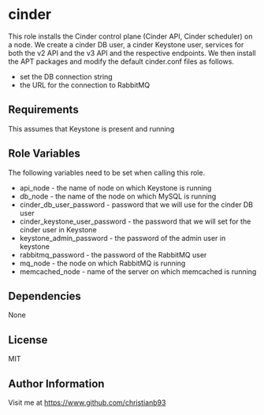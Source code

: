 cinder
=========

This role installs the Cinder control plane (Cinder API, Cinder scheduler) on a node. We create a cinder DB user, a cinder Keystone user, services for both the v2 API and the v3 API and the respective endpoints. We then install the APT packages and modify the default cinder.conf files as follows.

* set the DB connection string
* the URL for the connection to RabbitMQ




Requirements
------------

This assumes that Keystone is present and running

Role Variables
--------------

The following variables need to be set when calling this role.

* api_node - the name of node on which Keystone is running  
* db_node - the name of the node on which MySQL is running
* cinder_db_user_password - password that we will use for the cinder DB user
* cinder_keystone_user_password - the password that we will set for the cinder user in Keystone
* keystone_admin_password - the password of the admin user in keystone
* rabbitmq_password - the password of the RabbitMQ user
* mq_node - the node on which RabbitMQ is running
* memcached_node - name of the server on which memcached is running





Dependencies
------------

None


License
-------

MIT

Author Information
------------------

Visit me at https://www.github.com/christianb93

